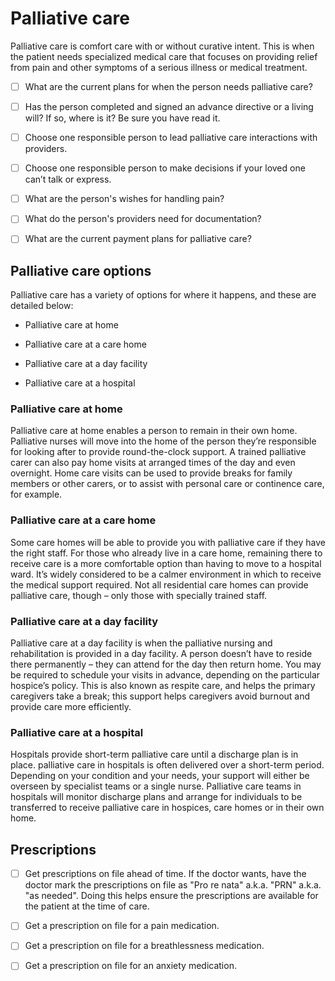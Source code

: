 # Palliative care

Palliative care is comfort care with or without curative intent. This is when the patient needs specialized medical care that focuses on providing relief from pain and other symptoms of a serious illness or medical treatment.

- [ ] What are the current plans for when the person needs palliative care?

- [ ] Has the person completed and signed an advance directive or a living will? If so, where is it? Be sure you have read it.

- [ ] Choose one responsible person to lead palliative care interactions with providers.

- [ ] Choose one responsible person to make decisions if your loved one can’t talk or express.

- [ ] What are the person's wishes for handling pain?
 
- [ ] What do the person's providers need for documentation?
 
- [ ] What are the current payment plans for palliative care?


## Palliative care options

Palliative care has a variety of options for where it happens, and these are detailed below:

* Palliative care at home

* Palliative care at a care home

* Palliative care at a day facility

* Palliative care at a hospital


### Palliative care at home

Palliative care at home enables a person to remain in their own home. Palliative nurses will move into the home of the person they’re responsible for looking after to provide round-the-clock support. A trained palliative carer can also pay home visits at arranged times of the day and even overnight. Home care visits can be used to provide breaks for family members or other carers, or to assist with personal care or continence care, for example.

### Palliative care at a care home

Some care homes will be able to provide you with palliative care if they have the right staff. For those who already live in a care home, remaining there to receive care is a more comfortable option than having to move to a hospital ward. It’s widely considered to be a calmer environment in which to receive the medical support required. Not all residential care homes can provide palliative care, though – only those with specially trained staff.

### Palliative care at a day facility

Palliative care at a day facility is when the palliative nursing and rehabilitation is provided in a day facility. A person doesn’t have to reside there permanently – they can attend for the day then return home. You may be required to schedule your visits in advance, depending on the particular hospice’s policy. This is also known as respite care, and helps the primary caregivers take a break; this support helps caregivers avoid burnout and provide care more efficiently.

### Palliative care at a hospital

Hospitals provide short-term palliative care until a discharge plan is in place. palliative care in hospitals is often delivered over a short-term period. Depending on your condition and your needs, your support will either be overseen by specialist teams or a single nurse. Palliative care teams in hospitals will monitor discharge plans and arrange for individuals to be transferred to receive palliative care in hospices, care homes or in their own home.


## Prescriptions

- [ ] Get prescriptions on file ahead of time. If the doctor wants, have the doctor mark the prescriptions on file as "Pro re nata" a.k.a. "PRN" a.k.a. "as needed". Doing this helps ensure the prescriptions are available for the patient at the time of care.

- [ ] Get a prescription on file for a pain medication.

- [ ] Get a prescription on file for a breathlessness medication.

- [ ] Get a prescription on file for an anxiety medication.
